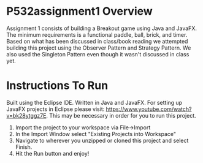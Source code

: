 # P532assignment1 Overview
Assignment 1 consists of building a Breakout game using Java and JavaFX. The minimum requirements is a functional paddle, ball, brick, and timer. Based on what has been discussed in class/book reading we attempted building this project using the Observer Pattern and Strategy Pattern. We also used the Singleton Pattern even though it wasn't discussed in class yet.

# Instructions To Run
Built using the Eclipse IDE. Written in Java and JavaFX. For setting up JavaFX projects in Eclipse please visit: https://www.youtube.com/watch?v=bk28ytggz7E. This may be necessary in order for you to run this project.
  1. Import the project to your workspace via File->Import
  2. In the Import Window select "Existing Projects into Workspace"
  3. Navigate to wherever you unzipped or cloned this project and select Finish.
  4. Hit the Run button and enjoy!
